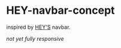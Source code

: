 # HEY-navbar-concept

inspired by <a href="https://www.hey.com/features/" target="_blank">HEY'S</a> navbar.

<i>not yet fully responsive<i>
